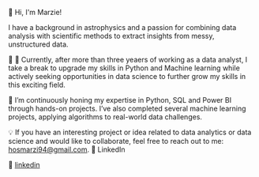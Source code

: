 👋 Hi, I'm Marzie!

I have a background in astrophysics and a passion for combining data analysis with scientific methods to extract insights from messy, unstructured data. 

🔭 🔭 Currently, after more than three yeaers of working as a data analyst, I take a break to upgrade my skills in Python and Machine learning while actively seeking opportunities in data science to further grow my skills in this exciting field.
 

🌱 I’m continuously honing my expertise in  Python, SQL and Power BI through hands-on projects. I’ve also completed several machine learning projects, applying algorithms to real-world data challenges.

💡 If you have an interesting project or idea related to data analytics or data science and would like to collaborate, feel free to reach out to me: hosmarzi94@gmail.com.
👔 LinkedIn


👔 [linkedin][linkedin]

[linkedin]: https://linkedin.com/in/smarziehho94
